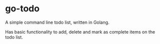 # go-todo

A simple command line todo list, written in Golang.

Has basic functionality to add, delete and mark as complete items on the todo list.
